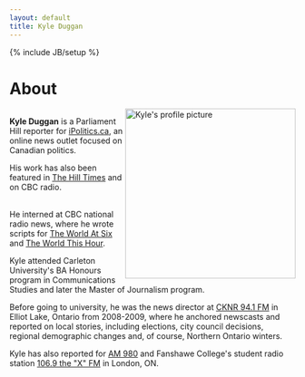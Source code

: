 ```yaml
---
layout: default
title: Kyle Duggan
---
```

{% include JB/setup %}
<div class="page-header">
  <h1>About</h1>
</div>
<div class="container-fluid">
<div class="row-fluid">
<div class="col-md-10">
<div class="media">
  <a class="pull-left" href="#">
    <img class="media-object" data-src="holder.js/64x64">
    <img style="float: right" class="img-responsive" alt="Kyle's profile picture" src="https://pbs.twimg.com/profile_images/714928926196416513/b9UkpUzE.jpg" style="padding-right: 0px" width="300">
  </a>
<div class="media-body">
<p>  <b>Kyle Duggan</b> is a Parliament Hill reporter for <a href="http://www.ipolitics.ca">iPolitics.ca</a>, an online news outlet focused on Canadian politics.</p>

<p>His work has also been featured in <a href="http://www.hilltimes.com/">The Hill Times</a> and on CBC radio.

<br>He interned at CBC national radio news, where he wrote scripts for <a href="http://www.cbc.ca/w6/">The World At Six</a> and <a href="http://www.cbc.ca/theworldthishour/">The World This Hour</a>.</p>

<p>Kyle attended Carleton University's BA Honours program in Communications Studies and later the Master of Journalism program.</p>

<p>Before going to university, he was the news director at <a href="http://www.moosefm.com/cknr/news/">CKNR 94.1 FM</a> in Elliot Lake, Ontario from 2008-2009, where he anchored newscasts and reported on local stories, including elections, city council decisions, regional demographic changes and, of course, Northern Ontario winters.</p>

<p> Kyle has also reported for <a href="http://www.am980.ca/">AM 980</a> and Fanshawe College's student radio station <a href="http://www.1069thex.com/">106.9 the "X" FM</a> in London, ON.
